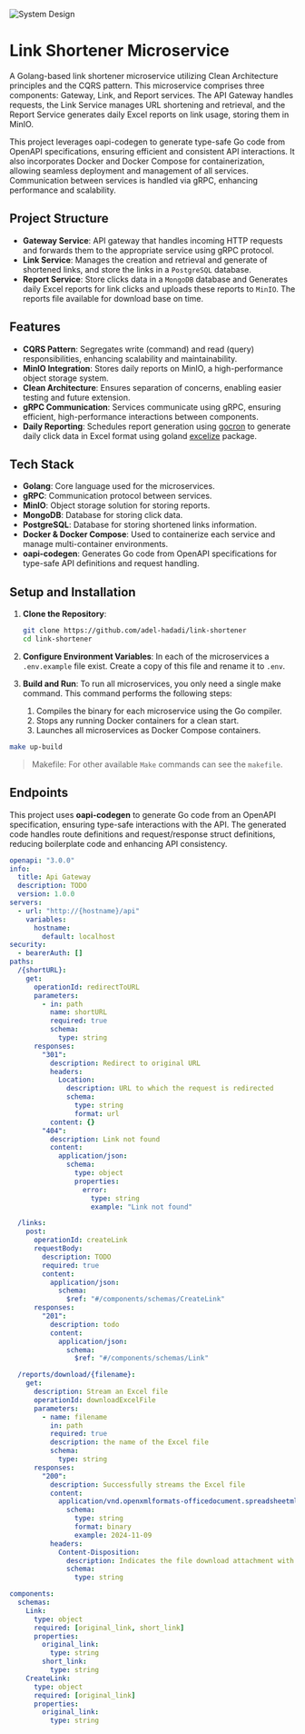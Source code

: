 <image src="./img/Link Shortener Microservice.jpg" alt="System Design"></image>

# Link Shortener Microservice

A Golang-based link shortener microservice utilizing Clean Architecture principles and the CQRS pattern. This microservice comprises three components: Gateway, Link, and Report services. The API Gateway handles requests, the Link Service manages URL shortening and retrieval, and the Report Service generates daily Excel reports on link usage, storing them in MinIO.

This project leverages oapi-codegen to generate type-safe Go code from OpenAPI specifications, ensuring efficient and consistent API interactions. It also incorporates Docker and Docker Compose for containerization, allowing seamless deployment and management of all services. Communication between services is handled via gRPC, enhancing performance and scalability.

## Project Structure

- **Gateway Service**: API gateway that handles incoming HTTP requests and forwards them to the appropriate service using gRPC protocol.
- **Link Service**: Manages the creation and retrieval and generate of shortened links, and store the links in a `PostgreSQL` database.
- **Report Service**: Store clicks data in a `MongoDB` database and Generates daily Excel reports for link clicks and uploads these reports to `MinIO`. The reports file available for download base on time.

## Features

- **CQRS Pattern**: Segregates write (command) and read (query) responsibilities, enhancing scalability and maintainability.
- **MinIO Integration**: Stores daily reports on MinIO, a high-performance object storage system.
- **Clean Architecture**: Ensures separation of concerns, enabling easier testing and future extension.
- **gRPC Communication**: Services communicate using gRPC, ensuring efficient, high-performance interactions between components.
- **Daily Reporting**: Schedules report generation using [gocron](https://github.com/go-co-op/gocron) to generate daily click data in Excel format using goland [excelize](https://github.com/qax-os/excelize) package.

## Tech Stack

- **Golang**: Core language used for the microservices.
- **gRPC**: Communication protocol between services.
- **MinIO**: Object storage solution for storing reports.
- **MongoDB**: Database for storing click data.
- **PostgreSQL**: Database for storing shortened links information.
- **Docker & Docker Compose**: Used to containerize each service and manage multi-container environments.
- **oapi-codegen**: Generates Go code from OpenAPI specifications for type-safe API definitions and request handling.

## Setup and Installation

1. **Clone the Repository**:

   ```bash
   git clone https://github.com/adel-hadadi/link-shortener
   cd link-shortener
   ```

2. **Configure Environment Variables**:
   In each of the microservices a `.env.example` file exist. Create a copy of this file and rename it to `.env`.

3. **Build and Run**:
   To run all microservices, you only need a single make command. This command performs the following steps:
   1. Compiles the binary for each microservice using the Go compiler.
   2. Stops any running Docker containers for a clean start.
   3. Launches all microservices as Docker Compose containers.

```bash
make up-build
```

> Makefile:
> For other available `Make` commands can see the `makefile`.

## Endpoints

This project uses **oapi-codegen** to generate Go code from an OpenAPI specification, ensuring type-safe interactions with the API. The generated code handles route definitions and request/response struct definitions, reducing boilerplate code and enhancing API consistency.

```yaml
openapi: "3.0.0"
info:
  title: Api Gateway
  description: TODO
  version: 1.0.0
servers:
  - url: "http://{hostname}/api"
    variables:
      hostname:
        default: localhost
security:
  - bearerAuth: []
paths:
  /{shortURL}:
    get:
      operationId: redirectToURL
      parameters:
        - in: path
          name: shortURL
          required: true
          schema:
            type: string
      responses:
        "301":
          description: Redirect to original URL
          headers:
            Location:
              description: URL to which the request is redirected
              schema:
                type: string
                format: url
          content: {}
        "404":
          description: Link not found
          content:
            application/json:
              schema:
                type: object
                properties:
                  error:
                    type: string
                    example: "Link not found"

  /links:
    post:
      operationId: createLink
      requestBody:
        description: TODO
        required: true
        content:
          application/json:
            schema:
              $ref: "#/components/schemas/CreateLink"
      responses:
        "201":
          description: todo
          content:
            application/json:
              schema:
                $ref: "#/components/schemas/Link"

  /reports/download/{filename}:
    get:
      description: Stream an Excel file
      operationId: downloadExcelFile
      parameters:
        - name: filename
          in: path
          required: true
          description: the name of the Excel file
          schema:
            type: string
      responses:
        "200":
          description: Successfully streams the Excel file
          content:
            application/vnd.openxmlformats-officedocument.spreadsheetml.sheet:
              schema:
                type: string
                format: binary
                example: 2024-11-09
          headers:
            Content-Disposition:
              description: Indicates the file download attachment with the original filename
              schema:
                type: string

components:
  schemas:
    Link:
      type: object
      required: [original_link, short_link]
      properties:
        original_link:
          type: string
        short_link:
          type: string
    CreateLink:
      type: object
      required: [original_link]
      properties:
        original_link:
          type: string
```
